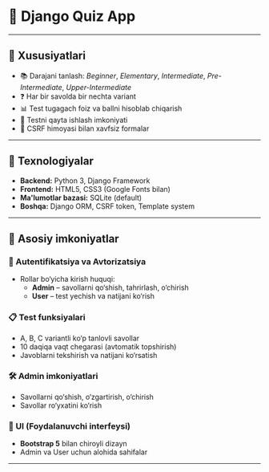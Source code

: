 # 📝 Django Quiz App
---

## 🚀 Xususiyatlari

- 📚 Darajani tanlash: *Beginner*, *Elementary*, *Intermediate*, *Pre-Intermediate*, *Upper-Intermediate*
- ❓ Har bir savolda bir nechta variant
- 📊 Test tugagach foiz va ballni hisoblab chiqarish
- 🔄 Testni qayta ishlash imkoniyati
- 🔐 CSRF himoyasi bilan xavfsiz formalar

---

## 📂 Texnologiyalar

- **Backend:** Python 3, Django Framework
- **Frontend:** HTML5, CSS3 (Google Fonts bilan)
- **Ma'lumotlar bazasi:** SQLite (default)
- **Boshqa:** Django ORM, CSRF token, Template system


---

## 🚀 Asosiy imkoniyatlar

### 🔑 Autentifikatsiya va Avtorizatsiya
- Rollar bo‘yicha kirish huquqi:
  - **Admin** – savollarni qo‘shish, tahrirlash, o‘chirish
  - **User** – test yechish va natijani ko‘rish

### 📋 Test funksiyalari
- A, B, C variantli ko‘p tanlovli savollar
- 10 daqiqa vaqt chegarasi (avtomatik topshirish)
- Javoblarni tekshirish va natijani ko‘rsatish

### 🛠 Admin imkoniyatlari
- Savollarni qo‘shish, o‘zgartirish, o‘chirish
- Savollar ro‘yxatini ko‘rish

### 🎨 UI (Foydalanuvchi interfeysi)
- **Bootstrap 5** bilan chiroyli dizayn
- Admin va User uchun alohida sahifalar

---

